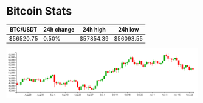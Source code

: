 # Bitcoin Stats

BTC/USDT|24h change|24h high|24h low|
|---|---|---|---|
|$56520.75|0.50%|$57854.39|$56093.55|

<img src="./chart.svg">
